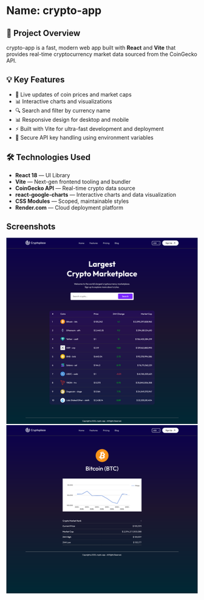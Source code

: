 # Name: crypto-app

## 🎯 Project Overview

crypto-app is a fast, modern web app built with **React** and **Vite** that provides real-time cryptocurrency market data sourced from the CoinGecko API.

## 💡 Key Features

- 🔄 Live updates of coin prices and market caps
- 📊 Interactive charts and visualizations
- 🔍 Search and filter by currency name
- 📊 Responsive design for desktop and mobile
- ⚡ Built with Vite for ultra-fast development and deployment
- 🔐 Secure API key handling using environment variables

## 🛠️ Technologies Used

- **React 18** — UI Library
- **Vite** — Next-gen frontend tooling and bundler
- **CoinGecko API** — Real-time crypto data source
- **react-google-charts** — Interactive charts and data visualization 
- **CSS Modules** — Scoped, maintainable styles
- **Render.com** — Cloud deployment platform

## Screenshots

![Home Page](./src/assets/screenshot.png)
![Details Page](./src/assets/screenshot1.png)
